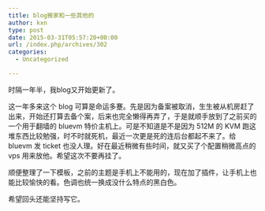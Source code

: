 ```yaml
---
title: blog搬家和一些其他的
author: kxn
type: post
date: 2015-03-31T05:57:20+00:00
url: /index.php/archives/302
categories:
  - Uncategorized

---
```

时隔一年半，我blog又开始更新了。

这一年多来这个 blog 可算是命运多蹇。先是因为备案被取消，生生被从机房赶了出来，开始还打算去备个案，后来也完全懒得再弄了，于是就顺手放到了之前买的一个用于翻墙的 bluevm 特价主机上。可是不知道是不是因为 512M 的 KVM 跑这堆东西比较勉强，时不时就死机，最近一次更是死的连后台都起不来了。给 bluevm 发 ticket 也没人理。好在最近稍微有些时间，就又买了个配置稍微高点的 vps 用来放他。希望这次不要再挂了。

顺便整理了一下模板，之前的主题是手机上不能用的，现在加了插件，让手机上也能比较愉快的看。色调也统一换成没什么特点的黑白色。 

希望回头还能坚持写它。